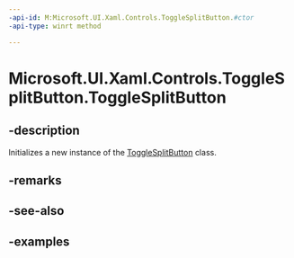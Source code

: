 ```yaml
---
-api-id: M:Microsoft.UI.Xaml.Controls.ToggleSplitButton.#ctor
-api-type: winrt method

---
```

<!-- Method syntax.
public ToggleSplitButton.ToggleSplitButton()
-->

# Microsoft.UI.Xaml.Controls.ToggleSplitButton.ToggleSplitButton


## -description

Initializes a new instance of the [ToggleSplitButton](togglesplitbutton.md) class.


## -remarks


## -see-also


## -examples


